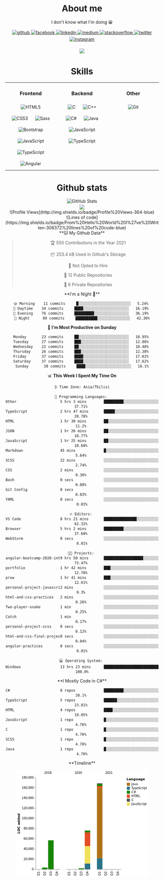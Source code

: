 <h1 align="center"><b>About me</b></h1>
<div align="center">I don't know what I'm doing 😀</div>

<br/>

<div align="center">
  <a href="https://github.com/LukeSamkharadze" target="_blank">
  <img src=https://img.shields.io/badge/github-%2324292e.svg?&style=for-the-badge&logo=github&logoColor=white alt=github style="margin-bottom: 5px;" />
  </a>
  <a href="https://www.facebook.com/LukeSamkharadze" target="_blank">
  <img src=https://img.shields.io/badge/facebook-%232E87FB.svg?&style=for-the-badge&logo=facebook&logoColor=white alt=facebook style="margin-bottom: 5px;" />
  </a>
  <a href="https://linkedin.com/in/LukeSamkharadze" target="_blank">
  <img src=https://img.shields.io/badge/linkedin-%231E77B5.svg?&style=for-the-badge&logo=linkedin&logoColor=white alt=linkedin style="margin-bottom: 5px;" />
  </a>
  <a href="https://medium.com/@LukeSamkharadze" target="_blank">
  <img src=https://img.shields.io/badge/medium-%23292929.svg?&style=for-the-badge&logo=medium&logoColor=white alt=medium style="margin-bottom: 5px;" />
  </a>
  <a href="https://stackoverflow.com/users/8003414" target="_blank">
  <img src=https://img.shields.io/badge/stackoverflow-%23F28032.svg?&style=for-the-badge&logo=stackoverflow&logoColor=white alt=stackoverflow style="margin-bottom: 5px;" />
  </a>
  <a href="https://twitter.com/LukeSamkharadze" target="_blank">
  <img src=https://img.shields.io/badge/twitter-%2300acee.svg?&style=for-the-badge&logo=twitter&logoColor=white alt=twitter style="margin-bottom: 5px;" />
  </a>
  <a href="https://instagram.com/LukeSamkharadze" target="_blank">
  <img src=https://img.shields.io/badge/instagram-%23000000.svg?&style=for-the-badge&logo=instagram&logoColor=white alt=instagram style="margin-bottom: 5px;" />
  </a>  
</div>

<br/>

<div align="center">
  <a href="https://spotify-github-profile.vercel.app/api/view?uid=6t2dlzl4qx9930b27m25yvlxp&redirect=true">
    <img onerror="this.style.display='none'" src="https://spotify-github-profile.vercel.app/api/view?uid=6t2dlzl4qx9930b27m25yvlxp&cover_image=true&theme=default" />
  </a>
</div>

<h1 align="center"><b>Skills</b></h1>

<table align="center"><tr><td valign="top" width="33%">

<h3 align="center"><b>Frontend</b></h3>

<div align="center">  
  <img style="margin: 10px" src="https://profilinator.rishav.dev/skills-assets/html5-original-wordmark.svg" alt="HTML5" height="50" />  
  <img style="margin: 10px" src="https://profilinator.rishav.dev/skills-assets/css3-original-wordmark.svg" alt="CSS3" height="50" />  
  <img style="margin: 10px" src="https://profilinator.rishav.dev/skills-assets/sass-original.svg" alt="Sass" height="50" />  
  <img style="margin: 10px" src="https://profilinator.rishav.dev/skills-assets/bootstrap-plain.svg" alt="Bootstrap" height="50" />  
  <img style="margin: 10px" src="https://profilinator.rishav.dev/skills-assets/javascript-original.svg" alt="JavaScript" height="50" />  
  <img style="margin: 10px" src="https://profilinator.rishav.dev/skills-assets/typescript-original.svg" alt="TypeScript" height="50" />  
  <img style="margin: 10px" src="https://profilinator.rishav.dev/skills-assets/angularjs-original.svg" alt="Angular" height="50" />  
</div>

</td><td valign="top" width="33%">

<h3 align="center"><b>Backend</b></h3>

<div align="center">  
  <img style="margin: 10px" src="https://profilinator.rishav.dev/skills-assets/c-original.svg" alt="C" height="50" />  
  <img style="margin: 10px" src="https://profilinator.rishav.dev/skills-assets/cplusplus-original.svg" alt="C++" height="50" />  
  <img style="margin: 10px" src="https://profilinator.rishav.dev/skills-assets/csharp-original.svg" alt="C#" height="50" />  
  <img style="margin: 10px" src="https://profilinator.rishav.dev/skills-assets/java-original-wordmark.svg" alt="Java" height="50" />  
  <img style="margin: 10px" src="https://profilinator.rishav.dev/skills-assets/javascript-original.svg" alt="JavaScript" height="50" />  
  <img style="margin: 10px" src="https://profilinator.rishav.dev/skills-assets/typescript-original.svg" alt="TypeScript" height="50" />  
</div>

</td><td valign="top" width="33%">

<h3 align="center"><b>Other</b></h3>

<div align="center">  
  <img style="margin: 10px" src="https://profilinator.rishav.dev/skills-assets/git-scm-icon.svg" alt="Git" height="50" />  
</div>

</td></tr></table>

<h1 align="center"><b>Github stats</b></h1>

<div align="center">
  <img alt="GitHub Stats" src="https://github-readme-stats.vercel.app/api?username=LukeSamkharadze&count_private=true&show_icons=true&include_all_commits=true&theme=dark">
</div>

<div align="center">
  <img align="center" src="https://github-readme-streak-stats.herokuapp.com/?user=LukeSamkharadze&theme=dark">
<!--   [![GitHub Streak](https://github-readme-streak-stats.herokuapp.com/?user=LukeSamkharadze&theme=dark)](https://github.com/DenverCoder1/github-readme-streak-stats) -->
</div>

<!--START_SECTION:waka-->
<div align="center">![Profile Views](http://img.shields.io/badge/Profile%20Views-364-blue)

</div><div align="center">![Lines of code](https://img.shields.io/badge/From%20Hello%20World%20I%27ve%20Written-306372%20lines%20of%20code-blue)

</div><div align="center">**🐱 My Github Data** 

> 🏆 550 Contributions in the Year 2021
 > 
> 📦 253.4 kB Used in Github's Storage 
 > 
> 🚫 Not Opted to Hire
 > 
> 📜 12 Public Repositories 
 > 
> 🔑 6 Private Repositories  
 > 
</div><div align="center">**I'm a Night 🦉** 

```text
🌞 Morning    11 commits     █░░░░░░░░░░░░░░░░░░░░░░░░   5.24% 
🌆 Daytime    34 commits     ████░░░░░░░░░░░░░░░░░░░░░   16.19% 
🌃 Evening    76 commits     █████████░░░░░░░░░░░░░░░░   36.19% 
🌙 Night      89 commits     ██████████░░░░░░░░░░░░░░░   42.38%

```
📅 **I'm Most Productive on Sunday** 

```text
Monday       23 commits     ██░░░░░░░░░░░░░░░░░░░░░░░   10.95% 
Tuesday      27 commits     ███░░░░░░░░░░░░░░░░░░░░░░   12.86% 
Wednesday    22 commits     ██░░░░░░░░░░░░░░░░░░░░░░░   10.48% 
Thursday     26 commits     ███░░░░░░░░░░░░░░░░░░░░░░   12.38% 
Friday       37 commits     ████░░░░░░░░░░░░░░░░░░░░░   17.62% 
Saturday     37 commits     ████░░░░░░░░░░░░░░░░░░░░░   17.62% 
Sunday       38 commits     ████░░░░░░░░░░░░░░░░░░░░░   18.1%

```


📊 **This Week I Spent My Time On** 

```text
⌚︎ Time Zone: Asia/Tbilisi

💬 Programming Languages: 
Other                    5 hrs 3 mins        █████████░░░░░░░░░░░░░░░░   37.71% 
TypeScript               2 hrs 47 mins       █████░░░░░░░░░░░░░░░░░░░░   20.78% 
HTML                     1 hr 30 mins        ██░░░░░░░░░░░░░░░░░░░░░░░   11.2% 
JSON                     1 hr 26 mins        ██░░░░░░░░░░░░░░░░░░░░░░░   10.77% 
JavaScript               1 hr 25 mins        ██░░░░░░░░░░░░░░░░░░░░░░░   10.68% 
Markdown                 45 mins             █░░░░░░░░░░░░░░░░░░░░░░░░   5.64% 
SCSS                     22 mins             ░░░░░░░░░░░░░░░░░░░░░░░░░   2.74% 
CSS                      2 mins              ░░░░░░░░░░░░░░░░░░░░░░░░░   0.36% 
Bash                     0 secs              ░░░░░░░░░░░░░░░░░░░░░░░░░   0.08% 
Git Config               0 secs              ░░░░░░░░░░░░░░░░░░░░░░░░░   0.03% 
YAML                     0 secs              ░░░░░░░░░░░░░░░░░░░░░░░░░   0.03%

🔥 Editors: 
VS Code                  8 hrs 21 mins       ███████████████░░░░░░░░░░   62.32% 
Browser                  5 hrs 2 mins        █████████░░░░░░░░░░░░░░░░   37.68% 
WebStorm                 0 secs              ░░░░░░░░░░░░░░░░░░░░░░░░░   0.01%

🐱‍💻 Projects: 
angular-bootcamp-2020-int9 hrs 50 mins       ██████████████████░░░░░░░   73.47% 
portfolio                1 hr 42 mins        ███░░░░░░░░░░░░░░░░░░░░░░   12.78% 
pruw                     1 hr 41 mins        ███░░░░░░░░░░░░░░░░░░░░░░   12.61% 
personal-project-javascri2 mins              ░░░░░░░░░░░░░░░░░░░░░░░░░   0.3% 
html-and-css-practices   2 mins              ░░░░░░░░░░░░░░░░░░░░░░░░░   0.26% 
Two-player-snake         1 min               ░░░░░░░░░░░░░░░░░░░░░░░░░   0.25% 
Catch                    1 min               ░░░░░░░░░░░░░░░░░░░░░░░░░   0.17% 
personal-project-scss    0 secs              ░░░░░░░░░░░░░░░░░░░░░░░░░   0.12% 
html-and-css-final-projec0 secs              ░░░░░░░░░░░░░░░░░░░░░░░░░   0.04% 
angular-practices        0 secs              ░░░░░░░░░░░░░░░░░░░░░░░░░   0.01%

💻 Operating System: 
Windows                  13 hrs 23 mins      █████████████████████████   100.0%

```

</div><div align="center">**I Mostly Code in C#** 

```text
C#                       8 repos             █████████░░░░░░░░░░░░░░░░   38.1% 
TypeScript               5 repos             ██████░░░░░░░░░░░░░░░░░░░   23.81% 
HTML                     4 repos             ████░░░░░░░░░░░░░░░░░░░░░   19.05% 
JavaScript               1 repo              █░░░░░░░░░░░░░░░░░░░░░░░░   4.76% 
C                        1 repo              █░░░░░░░░░░░░░░░░░░░░░░░░   4.76% 
SCSS                     1 repo              █░░░░░░░░░░░░░░░░░░░░░░░░   4.76% 
Java                     1 repo              █░░░░░░░░░░░░░░░░░░░░░░░░   4.76%

```


</div><div align="center">**Timeline**

![Chart not found](https://raw.githubusercontent.com/LukeSamkharadze/LukeSamkharadze/main/charts/bar_graph.png) 

</div>
<!--END_SECTION:waka-->

<!--
[![Anurag's github stats](https://github-readme-stats.vercel.app/api?username=LukeSamkharadze&count_private=true&theme=dark&show_icons=true&custom_title=Github%20Stats)](https://github.com/anuraghazra/github-readme-stats)
[![willianrod's wakatime stats](https://github-readme-stats.vercel.app/api/wakatime?username=LukeSamkharadze&theme=dark&langs_count=9&custom_title=Weekly%20Stats)](https://github.com/anuraghazra/github-readme-stats)
[![Top Langs](https://github-readme-stats.vercel.app/api/top-langs/?username=LukeSamkharadze&theme=dark&langs_count=9&custom_title=Repositories)](https://github.com/anuraghazra/github-readme-stats)
-->

<!--
<img alt="GitHub Stats" src="https://github-readme-stats.vercel.app/api?username=LukeSamkharadze&count_private=true&show_icons=true&include_all_commits=true&theme=dark">
-->
